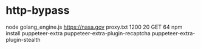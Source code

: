 # http-bypass
node golang_engine.js https://nasa.gov proxy.txt 1200 20 GET 64
npm install puppeteer-extra puppeteer-extra-plugin-recaptcha puppeteer-extra-plugin-stealth
